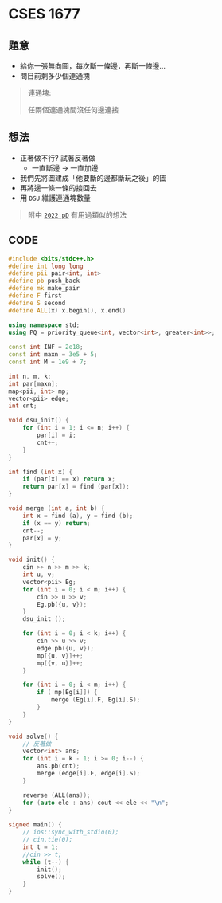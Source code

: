 # CSES 1677

## 題意

- 給你一張無向圖，每次斷一條邊，再斷一條邊...
- 問目前剩多少個連通塊

> 連通塊:
>
> 任兩個連通塊間沒任何邊連接

## 想法

- 正著做不行? 試著反著做
  - 一直斷邊 $\rightarrow$ 一直加邊
- 我們先將圖建成「他要斷的邊都斷玩之後」的圖
- 再將邊一條一條的接回去
- 用 $\texttt{DSU}$ 維護連通塊數量
> 附中 [$\texttt{2022 pD}$](https://sorahisa-rank.github.io/sh-hsnu/2022/problems.pdf) 有用過類似的想法 

## CODE

```cpp
#include <bits/stdc++.h>
#define int long long
#define pii pair<int, int>
#define pb push_back
#define mk make_pair
#define F first
#define S second
#define ALL(x) x.begin(), x.end()

using namespace std;
using PQ = priority_queue<int, vector<int>, greater<int>>;
 
const int INF = 2e18;
const int maxn = 3e5 + 5;
const int M = 1e9 + 7;

int n, m, k;
int par[maxn];
map<pii, int> mp;
vector<pii> edge;
int cnt;

void dsu_init() {
    for (int i = 1; i <= n; i++) {
        par[i] = i;
        cnt++;
    }
}

int find (int x) {
    if (par[x] == x) return x;
    return par[x] = find (par[x]);
}

void merge (int a, int b) {
    int x = find (a), y = find (b);
    if (x == y) return;
    cnt--;
    par[x] = y;
}

void init() {
    cin >> n >> m >> k;
    int u, v;
    vector<pii> Eg;
    for (int i = 0; i < m; i++) {
        cin >> u >> v;
        Eg.pb({u, v});
    }
    dsu_init ();

    for (int i = 0; i < k; i++) {
        cin >> u >> v;
        edge.pb({u, v});
        mp[{u, v}]++;
        mp[{v, u}]++;
    }

    for (int i = 0; i < m; i++) {
        if (!mp[Eg[i]]) {
            merge (Eg[i].F, Eg[i].S);
        }
    }
}

void solve() {
    // 反著做
    vector<int> ans;
    for (int i = k - 1; i >= 0; i--) {
        ans.pb(cnt);
        merge (edge[i].F, edge[i].S);
    }

    reverse (ALL(ans));
    for (auto ele : ans) cout << ele << "\n";
} 
 
signed main() {
    // ios::sync_with_stdio(0);
    // cin.tie(0);
    int t = 1;
    //cin >> t;
    while (t--) {
        init();
        solve();
    }
}
```

